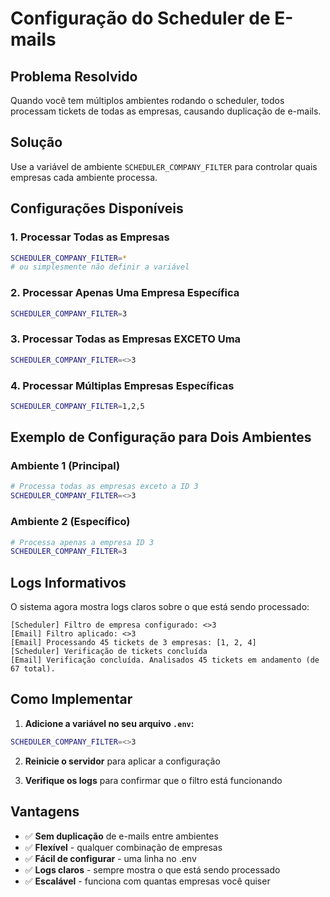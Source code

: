 # Configuração do Scheduler de E-mails

## Problema Resolvido
Quando você tem múltiplos ambientes rodando o scheduler, todos processam tickets de todas as empresas, causando duplicação de e-mails.

## Solução
Use a variável de ambiente `SCHEDULER_COMPANY_FILTER` para controlar quais empresas cada ambiente processa.

## Configurações Disponíveis

### 1. Processar Todas as Empresas
```bash
SCHEDULER_COMPANY_FILTER=*
# ou simplesmente não definir a variável
```

### 2. Processar Apenas Uma Empresa Específica
```bash
SCHEDULER_COMPANY_FILTER=3
```

### 3. Processar Todas as Empresas EXCETO Uma
```bash
SCHEDULER_COMPANY_FILTER=<>3
```

### 4. Processar Múltiplas Empresas Específicas
```bash
SCHEDULER_COMPANY_FILTER=1,2,5
```

## Exemplo de Configuração para Dois Ambientes

### Ambiente 1 (Principal)
```bash
# Processa todas as empresas exceto a ID 3
SCHEDULER_COMPANY_FILTER=<>3
```

### Ambiente 2 (Específico)
```bash
# Processa apenas a empresa ID 3
SCHEDULER_COMPANY_FILTER=3
```

## Logs Informativos

O sistema agora mostra logs claros sobre o que está sendo processado:

```
[Scheduler] Filtro de empresa configurado: <>3
[Email] Filtro aplicado: <>3
[Email] Processando 45 tickets de 3 empresas: [1, 2, 4]
[Scheduler] Verificação de tickets concluída
[Email] Verificação concluída. Analisados 45 tickets em andamento (de 67 total).
```

## Como Implementar

1. **Adicione a variável no seu arquivo `.env`:**
```bash
SCHEDULER_COMPANY_FILTER=<>3
```

2. **Reinicie o servidor** para aplicar a configuração

3. **Verifique os logs** para confirmar que o filtro está funcionando

## Vantagens

- ✅ **Sem duplicação** de e-mails entre ambientes
- ✅ **Flexível** - qualquer combinação de empresas
- ✅ **Fácil de configurar** - uma linha no .env
- ✅ **Logs claros** - sempre mostra o que está sendo processado
- ✅ **Escalável** - funciona com quantas empresas você quiser 